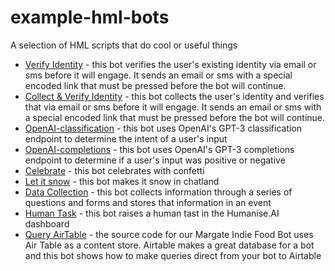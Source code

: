 # example-hml-bots
A selection of HML scripts that do cool or useful things

- [Verify Identity](/verify-identity.hml.yaml) - this bot verifies the user's existing identity via email or sms before it will engage. It sends an email or sms with a special encoded link that must be pressed before the bot will continue.
- [Collect & Verify Identity](/collect-and-verify-identity.hml.yaml) - this bot collects the user's identity and verifies that via email or sms before it will engage. It sends an email or sms with a special encoded link that must be pressed before the bot will continue.
- [OpenAI-classification](/openAI-classification.hml.yaml) - this bot uses OpenAI's GPT-3 classification endpoint to determine the intent of a user's input
- [OpenAI-completions](/openAI-completions.hml.yaml) - this bot uses OpenAI's GPT-3 completions endpoint to determine if a user's input was positive or negative
- [Celebrate](/celebrate.hml.yaml) - this bot celebrates with confetti
- [Let it snow](/let-it-snow.hml.yaml) - this bot makes it snow in chatland
- [Data Collection](/data-collection.hml.yaml) - this bot collects information through a series of questions and forms and stores that information in an event
- [Human Task]() - this bot raises a human tast in the Humanise.AI dashboard
- [Query AirTable](/airtable.hml.yaml) - the source code for our Margate Indie Food Bot uses Air Table as a content store. Airtable makes a great database for a bot and this bot shows how to make queries direct from your bot to Airtable